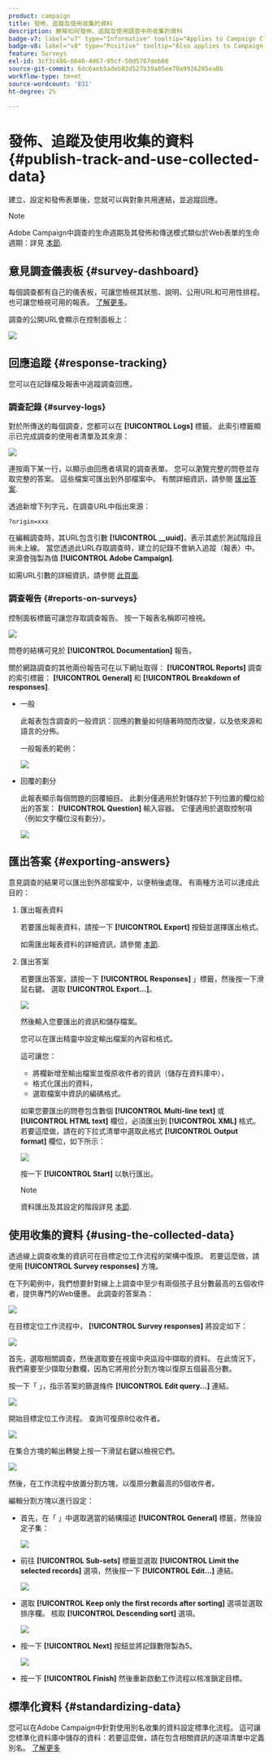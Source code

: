 ```yaml
---
product: campaign
title: 發佈、追蹤及使用收集的資料
description: 瞭解如何發佈、追蹤及使用調查中所收集的資料
badge-v7: label="v7" type="Informative" tooltip="Applies to Campaign Classic v7"
badge-v8: label="v8" type="Positive" tooltip="Also applies to Campaign v8"
feature: Surveys
exl-id: 3cf3c486-6640-4d67-95cf-50d5767deb60
source-git-commit: 6dc6aeb5adeb82d527b39a05ee70a9926205ea0b
workflow-type: tm+mt
source-wordcount: '831'
ht-degree: 2%

---
```


# 發佈、追蹤及使用收集的資料{#publish-track-and-use-collected-data}



建立、設定和發佈表單後，您就可以與對象共用連結，並追蹤回應。

>[!NOTE]
>
>Adobe Campaign中調查的生命週期及其發佈和傳送模式類似於Web表單的生命週期：詳見 [本節](../../web/using/about-web-forms.md).

## 意見調查儀表板 {#survey-dashboard}

每個調查都有自己的儀表板，可讓您檢視其狀態、說明、公用URL和可用性排程。 也可讓您檢視可用的報表。 [了解更多](#reports-on-surveys)。

調查的公開URL會顯示在控制面板上：

![](assets/survey_public_url.png)

## 回應追蹤 {#response-tracking}

您可以在記錄檔及報表中追蹤調查回應。

### 調查記錄 {#survey-logs}

對於所傳送的每個調查，您都可以在 **[!UICONTROL Logs]** 標籤。 此索引標籤顯示已完成調查的使用者清單及其來源：

![](assets/s_ncs_admin_survey_logs.png)

連按兩下某一行，以顯示由回應者填寫的調查表單。 您可以瀏覽完整的問卷並存取完整的答案。 這些檔案可匯出到外部檔案中。 有關詳細資訊，請參閱 [匯出答案](#exporting-answers).

透過新增下列字元，在調查URL中指出來源：

```
?origin=xxx
```

在編輯調查時，其URL包含引數 **[!UICONTROL __uuid]**，表示其處於測試階段且尚未上線。 當您透過此URL存取調查時，建立的記錄不會納入追蹤（報表）中。 來源會強製為值 **[!UICONTROL Adobe Campaign]**.

如需URL引數的詳細資訊，請參閱 [此頁面](../../web/using/defining-web-forms-properties.md#form-url-parameters).

### 調查報告 {#reports-on-surveys}

控制面板標籤可讓您存取調查報告。 按一下報表名稱即可檢視。

![](assets/s_ncs_admin_survey_report_doc.png)

問卷的結構可見於 **[!UICONTROL Documentation]** 報告。

關於網路調查的其他兩份報告可在以下網址取得： **[!UICONTROL Reports]** 調查的索引標籤： **[!UICONTROL General]** 和 **[!UICONTROL Breakdown of responses]**.

* 一般

   此報表包含調查的一般資訊：回應的數量如何隨著時間而改變，以及依來源和語言的分佈。

   一般報表的範例：

   ![](assets/s_ncs_admin_survey_report_0.png)

* 回覆的劃分

   此報表顯示每個問題的回覆細目。 此劃分僅適用於對儲存於下列位置的欄位給出的答案： **[!UICONTROL Question]** 輸入容器。 它僅適用於選取控制項（例如文字欄位沒有劃分）。

   ![](assets/s_ncs_admin_survey_report_2.png)

## 匯出答案 {#exporting-answers}

意見調查的結果可以匯出到外部檔案中，以便稍後處理。 有兩種方法可以達成此目的：

1. 匯出報表資料

   若要匯出報表資料，請按一下 **[!UICONTROL Export]** 按鈕並選擇匯出格式。

   如需匯出報表資料的詳細資訊，請參閱 [本節](../../reporting/using/about-reports-creation-in-campaign.md).

1. 匯出答案

   若要匯出答案，請按一下 **[!UICONTROL Responses]** 」標籤，然後按一下滑鼠右鍵。 選取 **[!UICONTROL Export...]**。

   ![](assets/s_ncs_admin_survey_logs_export_menu.png)

   然後輸入您要匯出的資訊和儲存檔案。

   您可以在匯出精靈中設定輸出檔案的內容和格式。

   這可讓您：

   * 將欄新增至輸出檔案並復原收件者的資訊（儲存在資料庫中），
   * 格式化匯出的資料，
   * 選取檔案中資訊的編碼格式。

   如果您要匯出的問卷包含數個 **[!UICONTROL Multi-line text]** 或 **[!UICONTROL HTML text]** 欄位，必須匯出到 **[!UICONTROL XML]** 格式。 若要這麼做，請在的下拉式清單中選取此格式 **[!UICONTROL Output format]** 欄位，如下所示：

   ![](assets/s_ncs_admin_survey_logs_export_xml.png)

   按一下 **[!UICONTROL Start]** 以執行匯出。

   >[!NOTE]
   >
   >資料匯出及其設定的階段詳見 [本節](../../platform/using/about-generic-imports-exports.md).

## 使用收集的資料 {#using-the-collected-data}

透過線上調查收集的資訊可在目標定位工作流程的架構中復原。 若要這麼做，請使用 **[!UICONTROL Survey responses]** 方塊。

在下列範例中，我們想要針對線上上調查中至少有兩個孩子且分數最高的五個收件者，提供專門的Web優惠。 此調查的答案為：

![](assets/s_ncs_admin_survey_responses_wf_box_4.png)

在目標定位工作流程中， **[!UICONTROL Survey responses]** 將設定如下：

![](assets/s_ncs_admin_survey_responses_wf_box_1.png)

首先，選取相關調查，然後選取要在視窗中央區段中擷取的資料。 在此情況下，我們需要至少擷取分數欄，因為它將用於分割方塊以復原五個最高分數。

按一下「 」，指示答案的篩選條件 **[!UICONTROL Edit query...]** 連結。

![](assets/s_ncs_admin_survey_responses_wf_box_2.png)

開始目標定位工作流程。 查詢可復原8位收件者。

![](assets/s_ncs_admin_survey_responses_wf_box_5.png)

在集合方塊的輸出轉變上按一下滑鼠右鍵以檢視它們。

![](assets/s_ncs_admin_survey_responses_wf_box_6.png)

然後，在工作流程中放置分割方塊，以復原分數最高的5個收件者。

編輯分割方塊以進行設定：

* 首先，在「 」中選取適當的結構描述 **[!UICONTROL General]** 標籤，然後設定子集：

   ![](assets/s_ncs_admin_survey_responses_wf_box_6b.png)

* 前往 **[!UICONTROL Sub-sets]** 標籤並選取 **[!UICONTROL Limit the selected records]** 選項，然後按一下 **[!UICONTROL Edit...]** 連結。

   ![](assets/s_ncs_admin_survey_responses_wf_box_7.png)

* 選取 **[!UICONTROL Keep only the first records after sorting]** 選項並選取排序欄。 核取 **[!UICONTROL Descending sort]** 選項。

   ![](assets/s_ncs_admin_survey_responses_wf_box_8.png)

* 按一下 **[!UICONTROL Next]** 按鈕並將記錄數限製為5。

   ![](assets/s_ncs_admin_survey_responses_wf_box_9.png)

* 按一下 **[!UICONTROL Finish]** 然後重新啟動工作流程以核准鎖定目標。

## 標準化資料 {#standardizing-data}

您可以在Adobe Campaign中針對使用別名收集的資料設定標準化流程。 這可讓您標準化資料庫中儲存的資料：若要這麼做，請在包含相關資訊的逐項清單中定義別名。 [了解更多](../../platform/using/managing-enumerations.md#about-enumerations)
